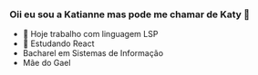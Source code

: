 ### Oii eu sou a Katianne mas pode me chamar de Katy  👋

- 🔭 Hoje trabalho com linguagem LSP 
- 🌱 Estudando React 
- Bacharel em Sistemas de Informação
- Mãe do Gael

